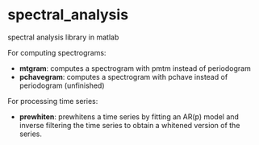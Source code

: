# spectral_analysis
spectral analysis library in matlab

For computing spectrograms:
- **mtgram**: computes a spectrogram with pmtm instead of periodogram
- **pchavegram**: computes a spectrogram with pchave instead of periodogram (unfinished)

For processing time series:
- **prewhiten**: prewhitens a time series by fitting an AR(p) model and inverse filtering the time series to obtain a whitened version of the series.
